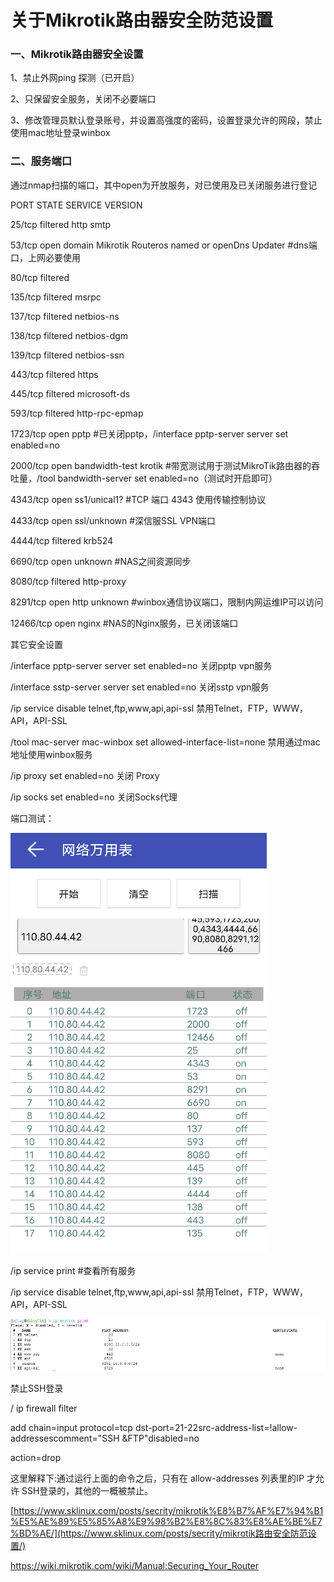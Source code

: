 # 关于Mikrotik路由器安全防范设置



### 一、Mikrotik路由器安全设置

1、禁止外网ping 探测（已开启）

2、只保留安全服务，关闭不必要端口

3、修改管理员默认登录账号，并设置高强度的密码，设置登录允许的网段，禁止使用mac地址登录winbox



### 二、服务端口

通过nmap扫描的端口，其中open为开放服务，对已使用及已关闭服务进行登记

PORT STATE SERVICE VERSION

25/tcp filtered http smtp

53/tcp open  domain Mikrotik Routeros named or openDns Updater    #dns端口，上网必要使用

80/tcp filtered

135/tcp filtered msrpc

137/tcp filtered netbios-ns

138/tcp filtered netbios-dgm

139/tcp filtered netbios-ssn

443/tcp filtered https

445/tcp filtered microsoft-ds

593/tcp filtered http-rpc-epmap

1723/tcp  open pptp      					#已关闭pptp，/interface pptp-server server set enabled=no

2000/tcp  open  bandwidth-test krotik				#带宽测试用于测试MikroTik路由器的吞吐量，/tool bandwidth-server set enabled=no（测试时开启即可）

4343/tcp open ss1/unical1?   					#TCP 端口 4343 使用传输控制协议

4433/tcp open ssl/unknown					#深信服SSL VPN端口

4444/tcp filtered krb524					

6690/tcp open unknown						#NAS之间资源同步

8080/tcp filtered http-proxy					

8291/tcp open http unknown					#winbox通信协议端口，限制内网运维IP可以访问

12466/tcp open nginx    					#NAS的Nginx服务，已关闭该端口



其它安全设置

/interface pptp-server server set enabled=no			关闭pptp vpn服务

/interface sstp-server server set enabled=no			关闭sstp vpn服务

/ip service disable telnet,ftp,www,api,api-ssl			禁用Telnet，FTP，WWW，API，API-SSL

/tool mac-server mac-winbox set allowed-interface-list=none	禁用通过mac地址使用winbox服务

/ip proxy set enabled=no					关闭 Proxy

/ip socks set enabled=no					关闭Socks代理



端口测试：

![image-20240424160016212](https://raw.githubusercontent.com/joshzhong66/Pibced/main/blog-images/2024/04/24/750fa68ddd55a813cc5aeccf75ea45ac-image-20240424160016212-3de344.png)



/ip service print		#查看所有服务

/ip service disable telnet,ftp,www,api,api-ssl			禁用Telnet，FTP，WWW，API，API-SSL

![image-20240424160026218](https://raw.githubusercontent.com/joshzhong66/Pibced/main/blog-images/2024/04/24/0f13556cfec3008e8b7ca833d741d64e-image-20240424160026218-54feb4.png)



禁止SSH登录

/ ip firewall filter

add chain=input protocol=tcp dst-port=21-22src-address-list=!allow-addressescomment="SSH &FTP"disabled=no

action=drop

这里解释下:通过运行上面的命令之后，只有在 allow-addresses 列表里的IP 才允许 SSH登录的，其他的一概被禁止。





[https://www.sklinux.com/posts/secrity/mikrotik%E8%B7%AF%E7%94%B1%E5%AE%89%E5%85%A8%E9%98%B2%E8%8C%83%E8%AE%BE%E7%BD%AE/](https://www.sklinux.com/posts/secrity/mikrotik路由安全防范设置/)



https://wiki.mikrotik.com/wiki/Manual:Securing_Your_Router